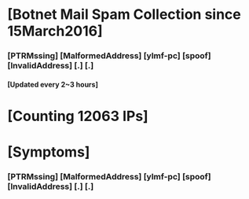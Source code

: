 # [Botnet Mail Spam Collection since 15March2016]
### [PTRMssing] [MalformedAddress] [ylmf-pc] [spoof] [InvalidAddress] [.] [.]
#### [Updated every 2~3 hours]

# [Counting 12063 IPs]

# [Symptoms] 
###   [PTRMssing] [MalformedAddress] [ylmf-pc] [spoof] [InvalidAddress] [.] [.]
